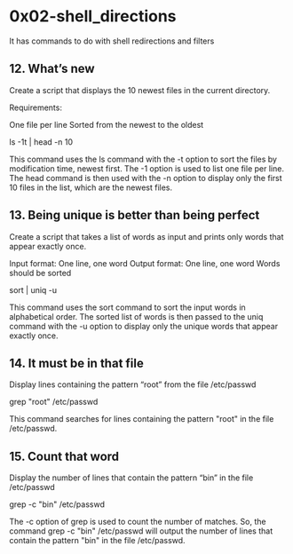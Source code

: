 # 0x02-shell_directions
It has commands to do with shell redirections and filters
## 12. What’s new
Create a script that displays the 10 newest files in the current directory.

Requirements:

One file per line
Sorted from the newest to the oldest

ls -1t | head -n 10

This command uses the ls command with the -t option to sort the files by modification time, newest first. The -1 option is used to list one file per line. The head command is then used with the -n option to display only the first 10 files in the list, which are the newest files.
## 13. Being unique is better than being perfect
Create a script that takes a list of words as input and prints only words that appear exactly once.

Input format: One line, one word
Output format: One line, one word
Words should be sorted

sort | uniq -u

This command uses the sort command to sort the input words in alphabetical order. The sorted list of words is then passed to the uniq command with the -u option to display only the unique words that appear exactly once.
## 14. It must be in that file
Display lines containing the pattern “root” from the file /etc/passwd

grep "root" /etc/passwd

This command searches for lines containing the pattern "root" in the file /etc/passwd.
## 15. Count that word
Display the number of lines that contain the pattern “bin” in the file /etc/passwd

grep -c "bin" /etc/passwd

The -c option of grep is used to count the number of matches. So, the command grep -c "bin" /etc/passwd will output the number of lines that contain the pattern "bin" in the file /etc/passwd.


